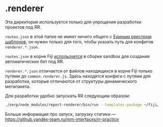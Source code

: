 # .renderer
Эта директория используется только для упрощения разработки проектов под RR.

`routes.json` в этой папке не имеет ничего общего с [Единым реестром шаблонов](https://github.yandex-team.ru/search-interfaces/routes), он нужен только для того, чтобы указать путь для конфигов `renderer.*.json`.

`routes.json` в корне Fiji [используется](https://github.yandex-team.ru/mm-interfaces/teamcity/blob/master/bin/sandbox-pr-artifact-dynamic#L107) в сборке sandbox для создания автоматических бет под RR.

`renderer.*.json` отличается от файлов находящихся в корне Fiji только путями до `common.renderer.js`. Здесь находятся конфиги с путями для разработки, которые отличаются от структуры динамического метапакета.

Для разработки удобно запускать RR следующим образом:
```bash
./serp/node_modules/report-renderer/bin/run --templates-package ~/fiji/.renderer/routes.json
```

Больше информации про запуск, загрузку статики — https://github.yandex-team.ru/mm-interfaces/rr-practice
